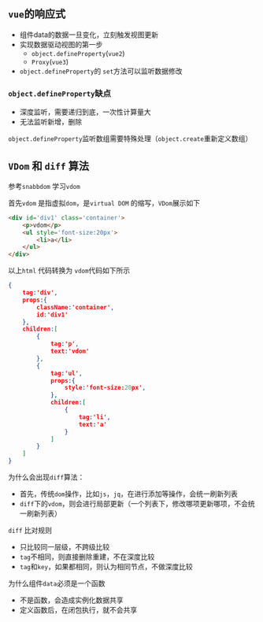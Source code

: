 ## `vue`的响应式



- 组件data的数据一旦变化，立刻触发视图更新
- 实现数据驱动视图的第一步
  - `object.defineProperty`(`vue2`)
  - `Proxy`(`vue3`)
- `object.defineProperty`的 `set`方法可以监听数据修改



### `object.defineProperty`缺点

- 深度监听，需要递归到底，一次性计算量大
- 无法监听新增，删除



`object.defineProperty`监听数组需要特殊处理（`object.create`重新定义数组）





## `VDom` 和 `diff` 算法

参考`snabbdom` 学习`vdom`

首先`vdom` 是指虚拟`dom`，是`virtual DOM` 的缩写，`VDom`展示如下

```html
<div id='div1' class='container'>
    <p>vdom</p>
    <ul style='font-size:20px'>
        <li>a</li>
    </ul>
</div>
```

以上`html` 代码转换为 `vdom`代码如下所示

```json
{
    tag:'div',
    props:{
        className:'container',
        id:'div1'
    },
    children:[
        {
            tag:'p',
            text:'vdom'
        },
        {
            tag:'ul',
            props:{
                style:'font-size:20px',
            },
            children:[
                {
                    tag:'li',
                    text:'a'
        		}
            ]
        }
    ]
}
```

为什么会出现`diff`算法：

- 首先，传统`dom`操作，比如`js`，`jq`，在进行添加等操作，会统一刷新列表
- `diff`下的`vdom`，则会进行局部更新（一个列表下，修改哪项更新哪项，不会统一刷新列表）



`diff` 比对规则

- 只比较同一层级，不跨级比较
- `tag`不相同，则直接删除重建，不在深度比较
- `tag`和`key`，如果都相同，则认为相同节点，不做深度比较





为什么组件`data`必须是一个函数

- 不是函数，会造成实例化数据共享
- 定义函数后，在闭包执行，就不会共享